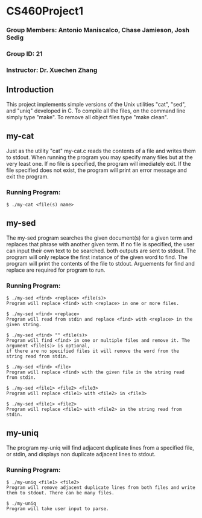 # CS460Project1
### Group Members: Antonio Maniscalco, Chase Jamieson, Josh Sedig
### Group ID: 21
### Instructor: Dr. Xuechen Zhang

## Introduction
This project implements simple versions of the Unix utilities "cat", "sed", and "uniq" developed in C. To compile all the files, on the command line simply type "make". To remove all object files type "make clean".

## my-cat
Just as the utility "cat" my-cat.c reads the contents of a file and writes them to stdout. When running the program you may specify many files but at the very least one. If no file is specified, the program will imediately exit. If the file specified does not exist, the program will print an error message and exit the program. 
  ### Running Program:
    $ ./my-cat <file(s) name>
   
## my-sed
The my-sed program searches the given document(s) for a given term and replaces that phrase with another given term. If no file is specified, the user can input their own text to be searched. both outputs are sent to stdout. The program will only replace the first instance of the given word to find. The program will print the contents of the file to stdout. Arguements for find and replace are required for program to run.
  ### Running Program:
    $ ./my-sed <find> <replace> <file(s)>
    Program will replace <find> with <replace> in one or more files.
    
    $ ./my-sed <find> <replace>
    Program will read from stdin and replace <find> with <replace> in the given string.
    
    $ ./my-sed <find> "" <file(s)>
    Program will find <find> in one or multiple files and remove it. The argument <file(s)> is optional, 
    if there are no specified files it will remove the word from the string read from stdin.
    
    $ ./my-sed <find> <file>
    Program will replace <find> with the given file in the string read from stdin.
    
    $ ./my-sed <file1> <file2> <file3>
    Program will replace <file1> with <file2> in <file3>
    
    $ ./my-sed <file1> <file2>
    Program will replace <file1> with <file2> in the string read from stdin.
    
## my-uniq
The program my-uniq will find adjacent duplicate lines from a specified file, or stdin, and displays non duplicate adjacent lines to stdout.
  ### Running Program:
    $ ./my-uniq <file1> <file2>
    Program will remove adjacent duplicate lines from both files and write them to stdout. There can be many files.
    
    $ ./my-uniq
    Program will take user input to parse.
    
    
